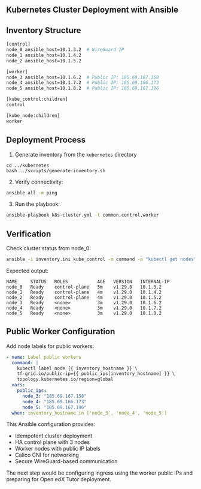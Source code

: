 ## Kubernetes Cluster Deployment with Ansible

## Inventory Structure
```bash
[control]
node_0 ansible_host=10.1.3.2  # WireGuard IP
node_1 ansible_host=10.1.4.2
node_2 ansible_host=10.1.5.2

[worker]
node_3 ansible_host=10.1.6.2  # Public IP: 185.69.167.158
node_4 ansible_host=10.1.7.2  # Public IP: 185.69.166.173
node_5 ansible_host=10.1.8.2  # Public IP: 185.69.167.196

[kube_control:children]
control

[kube_node:children]
worker
```

## Deployment Process

1. Generate inventory from the `kubernetes` directory
```
cd ../kubernetes
bash ../scripts/generate-inventory.sh
```

2. Verify connectivity:
```bash
ansible all -m ping
```

3. Run the playbook:
```bash
ansible-playbook k8s-cluster.yml -t common,control,worker
```

## Verification

Check cluster status from node_0:
```bash
ansible -i inventory.ini kube_control -m command -a "kubectl get nodes"
```

Expected output:
```text
NAME     STATUS   ROLES           AGE   VERSION   INTERNAL-IP  
node_0   Ready    control-plane   5m    v1.29.0   10.1.3.2
node_1   Ready    control-plane   4m    v1.29.0   10.1.4.2
node_2   Ready    control-plane   4m    v1.29.0   10.1.5.2
node_3   Ready    <none>          3m    v1.29.0   10.1.6.2
node_4   Ready    <none>          3m    v1.29.0   10.1.7.2
node_5   Ready    <none>          3m    v1.29.0   10.1.8.2
```

## Public Worker Configuration

Add node labels for public workers:
```yaml
- name: Label public workers
  command: |
    kubectl label node {{ inventory_hostname }} \
    tf-grid.io/public-ip={{ public_ips[inventory_hostname] }} \
    topology.kubernetes.io/region=global
  vars:
    public_ips:
      node_3: "185.69.167.158"
      node_4: "185.69.166.173"
      node_5: "185.69.167.196"
  when: inventory_hostname in ['node_3', 'node_4', 'node_5']
```

This Ansible configuration provides:
- Idempotent cluster deployment
- HA control plane with 3 nodes
- Worker nodes with public IP labels
- Calico CNI for networking
- Secure WireGuard-based communication

The next step would be configuring ingress using the worker public IPs and preparing for Open edX Tutor deployment.